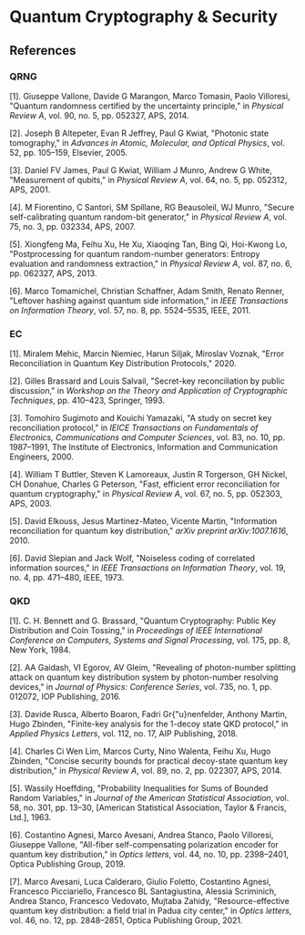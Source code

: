 # Quantum Cryptography & Security


## References
### QRNG
[1]. Giuseppe Vallone, Davide G Marangon, Marco Tomasin, Paolo Villoresi, "Quantum randomness certified by the uncertainty principle," in *Physical Review A*, vol. 90, no. 5, pp. 052327, APS, 2014.

[2]. Joseph B Altepeter, Evan R Jeffrey, Paul G Kwiat, "Photonic state tomography," in *Advances in Atomic, Molecular, and Optical Physics*, vol. 52, pp. 105–159, Elsevier, 2005.

[3]. Daniel FV James, Paul G Kwiat, William J Munro, Andrew G White, "Measurement of qubits," in *Physical Review A*, vol. 64, no. 5, pp. 052312, APS, 2001.

[4]. M Fiorentino, C Santori, SM Spillane, RG Beausoleil, WJ Munro, "Secure self-calibrating quantum random-bit generator," in *Physical Review A*, vol. 75, no. 3, pp. 032334, APS, 2007.

[5]. Xiongfeng Ma, Feihu Xu, He Xu, Xiaoqing Tan, Bing Qi, Hoi-Kwong Lo, "Postprocessing for quantum random-number generators: Entropy evaluation and randomness extraction," in *Physical Review A*, vol. 87, no. 6, pp. 062327, APS, 2013.

[6]. Marco Tomamichel, Christian Schaffner, Adam Smith, Renato Renner, "Leftover hashing against quantum side information," in *IEEE Transactions on Information Theory*, vol. 57, no. 8, pp. 5524–5535, IEEE, 2011.


### EC
[1]. Miralem Mehic, Marcin Niemiec, Harun Siljak, Miroslav Voznak, "Error Reconciliation in Quantum Key Distribution Protocols," 2020.

[2]. Gilles Brassard and Louis Salvail, "Secret-key reconciliation by public discussion," in *Workshop on the Theory and Application of Cryptographic Techniques*, pp. 410–423, Springer, 1993.

[3]. Tomohiro Sugimoto and Kouichi Yamazaki, "A study on secret key reconciliation protocol," in *IEICE Transactions on Fundamentals of Electronics, Communications and Computer Sciences*, vol. 83, no. 10, pp. 1987–1991, The Institute of Electronics, Information and Communication Engineers, 2000.

[4]. William T Buttler, Steven K Lamoreaux, Justin R Torgerson, GH Nickel, CH Donahue, Charles G Peterson, "Fast, efficient error reconciliation for quantum cryptography," in *Physical Review A*, vol. 67, no. 5, pp. 052303, APS, 2003.

[5]. David Elkouss, Jesus Martinez-Mateo, Vicente Martin, "Information reconciliation for quantum key distribution," *arXiv preprint arXiv:1007.1616*, 2010.

[6]. David Slepian and Jack Wolf, "Noiseless coding of correlated information sources," in *IEEE Transactions on Information Theory*, vol. 19, no. 4, pp. 471–480, IEEE, 1973.

### QKD
[1]. C. H. Bennett and G. Brassard, "Quantum Cryptography: Public Key Distribution and Coin Tossing," in *Proceedings of IEEE International Conference on Computers, Systems and Signal Processing*, vol. 175, pp. 8, New York, 1984.

[2]. AA Gaidash, VI Egorov, AV Gleim, "Revealing of photon-number splitting attack on quantum key distribution system by photon-number resolving devices," in *Journal of Physics: Conference Series*, vol. 735, no. 1, pp. 012072, IOP Publishing, 2016.

[3]. Davide Rusca, Alberto Boaron, Fadri Gr{\"u}nenfelder, Anthony Martin, Hugo Zbinden, "Finite-key analysis for the 1-decoy state QKD protocol," in *Applied Physics Letters*, vol. 112, no. 17, AIP Publishing, 2018.

[4]. Charles Ci Wen Lim, Marcos Curty, Nino Walenta, Feihu Xu, Hugo Zbinden, "Concise security bounds for practical decoy-state quantum key distribution," in *Physical Review A*, vol. 89, no. 2, pp. 022307, APS, 2014.

[5]. Wassily Hoeffding, "Probability Inequalities for Sums of Bounded Random Variables," in *Journal of the American Statistical Association*, vol. 58, no. 301, pp. 13–30, [American Statistical Association, Taylor & Francis, Ltd.], 1963.

[6]. Costantino Agnesi, Marco Avesani, Andrea Stanco, Paolo Villoresi, Giuseppe Vallone, "All-fiber self-compensating polarization encoder for quantum key distribution," in *Optics letters*, vol. 44, no. 10, pp. 2398–2401, Optica Publishing Group, 2019.

[7]. Marco Avesani, Luca Calderaro, Giulio Foletto, Costantino Agnesi, Francesco Picciariello, Francesco BL Santagiustina, Alessia Scriminich, Andrea Stanco, Francesco Vedovato, Mujtaba Zahidy, "Resource-effective quantum key distribution: a field trial in Padua city center," in *Optics letters*, vol. 46, no. 12, pp. 2848–2851, Optica Publishing Group, 2021.

